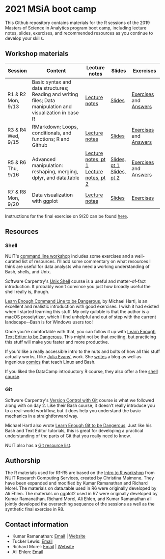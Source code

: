 # 2021 MSiA boot camp

This Github repository contains materials for the R sessions of the 2019 Masters of Science in Analytics program boot camp, including lecture notes, slides, exercises, and recommended resources as you continue to develop your skills. 

## Workshop materials

|Session|Content|Lecture notes|Slides|Exercises|
|-------|-------|-------------|------|---------|
|R1 & R2<br />Mon, 9/13|Basic syntax and data structures; Reading and writing files; Data manipulation and visualization in base R|[Lecture notes](https://msia.github.io/bootcamp-2021/lecturenotes/day1part1_R-intro_lecturenotes_kr)|[Slides](https://msia.github.io/bootcamp-2021/lectureslides/day1part1_R-intro_slides_kr.html)|[Exercises](https://github.com/MSIA/bootcamp-2021/blob/master/exercises/day1part1_R-intro_exercises.R) and [Answers](https://github.com/MSIA/bootcamp-2021/blob/master/exercises/day1part1_R-intro_exercises_with_answers.R)|
|R3 & R4<br />Wed, 9/15|RMarkdown; Loops, conditionals, and functions; R and Github|[Lecture notes](https://msia.github.io/bootcamp-2021/lecturenotes/day1part2_R-loops-conditionals-functions_lecturenotes_rm)|[Slides](https://msia.github.io/bootcamp-2021/lectureslides/day1part2_R-loops-conditionals-functions_slides_rm.html)|[Exercises](https://msia.github.io/bootcamp-2021/exercises/day1part2_exercises_no_answers.html) and [Answers](https://msia.github.io/bootcamp-2021/exercises/day1part2_exercises_with_answers.html)|
|R5 & R6<br />Thu, 9/16|Advanced manipulation: reshaping, merging, dplyr, and data.table|[Lecture notes, pt 1](https://msia.github.io/bootcamp-2021/lecturenotes/day2part1_R-adv_manipulation_dplyr_lecturenotes_kr)<br />[Lecture notes, pt 2](https://msia.github.io/bootcamp-2021/lecturenotes/day2part2_R-adv_manipulation_datatable_lecturenotes_ae)|[Slides, pt 1](https://msia.github.io/bootcamp-2021/lectureslides/day2part1_R-adv_manipulation_dplyr_slides_kr.html)<br />[Slides, pt 2](https://msia.github.io/bootcamp-2021/lectureslides/day2part2_R-adv_manipulation_datatable_slides_ae.html)|[Exercises](https://msia.github.io/bootcamp-2021/exercises/day2_exercises_no_answers.html) and [Answers](https://msia.github.io/bootcamp-2021/exercises/day2_exercises_with_answers.html)|
|R7 & R8<br />Mon, 9/20|Data visualization with ggplot|[Lecture notes](https://msia.github.io/bootcamp-2021/lecturenotes/day3_R-ggplot_lecturenotes_kr_rm)|[Slides](https://msia.github.io/bootcamp-2021/lectureslides/day3_R-ggplot_slides_kr.html)|[Exercises](https://msia.github.io/bootcamp-2021/exercises/day3_ggplot_exercises.md)|

Instructions for the final exercise on 9/20 can be found [here](https://github.com/MSIA/bootcamp-2021/blob/master/exercises/day3_final-exercise-instructions.md).

## Resources

### Shell

NUIT's [command line workshop](https://github.com/nuitrcs/commandlineworkshop) includes some exercises and a well-curated list of resources. I'll add some commentary on what resources I think are useful for data analysts who need a working understanding of Bash, shells, and Unix.

Software Carpentry's [Unix Shell](http://swcarpentry.github.io/shell-novice/) course is a useful and matter-of-fact introduction. It probably won't convince you just how broadly useful the shell really is, though.

[Learn Enough Command Line to be Dangerous](https://www.learnenough.com/command-line-tutorial), by Michael Hartl, is an excellent and realistic introduction with good exercises. I wish it had existed when I started learning this stuff. My only quibble is that the author is a macOS proselytizer, which I find unhelpful and out of step with the current landscape--Bash is for Windows users too!

Once you're comfortable with that, you can follow it up with [Learn Enough Text Editor to be Dangerous](https://www.learnenough.com/text-editor-tutorial). This might not be that exciting, but practicing this stuff will make you faster and more productive.

If you'd like a really accessible intro to the nuts and bolts of how all this stuff actually works, I like [Julia Evans'](https://twitter.com/b0rk) work. She [writes](https://jvns.ca/) a blog as well as ingenious [comics](https://twitter.com/i/moments/1026078161115729920) that teach Linux and Bash.

If you liked the DataCamp introductory R course, they also offer a free [shell course](https://www.datacamp.com/courses/introduction-to-shell-for-data-science).

### Git

Software Carpentry's [Version Control with Git](http://swcarpentry.github.io/git-novice/) course is what we followed along with on day 2. Like their Bash course, it doesn't really introduce you to a real-world workflow, but it does help you understand the basic mechanics in a straightforward way.

Michael Hartl also wrote [Learn Enough Git to be Dangerous](https://www.learnenough.com/git-tutorial). Just like his Bash and Text Editor tutorials, this is great for developing a practical understanding of the parts of Git that you really need to know.

NUIT also has a [Git resource list](https://github.com/nuitrcs/gitworkshop).


## Authorship

The R materials used for R1-R5 are based on the [Intro to R workshop](https://github.com/nuitrcs/r_intro_june2018) from NUIT Research Computing Services, created by Christina Maimone. They have been expanded and modified by Kumar Ramanathan and Richard Morel. The materials on data.table used in R6 were originally developed by Ali Ehlen. The materials on ggplot2 used in R7 were originally developed by Kumar Ramanathan. Richard Morel, Ali Ehlen, and Kumar Ramanathan all jointly developed the overarching sequence of the sessions as well as the synthetic final exercise in R8. 

## Contact information

- Kumar Ramanathan: [Email](mailto:kumar.ramanathan@u.northwestern.edu) | [Website](http://www.kumar.fyi)
- Tucker Lewis: [Email](mailto:matthewlewis2018@u.northwestern.edu) 
- Richard Morel: [Email](mailto:richard.morel@u.northwestern.edu) | [Website](http://ramorel.github.io)
- Ali Ehlen: [Email](mailto:AnnalieseEhlen2020@u.northwestern.edu)
